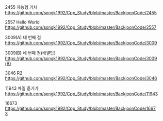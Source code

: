 









2455 지능형 기차 https://github.com/songk1992/Cpp_Study/blob/master/BackjoonCode/2455




2557 Hello World https://github.com/songk1992/Cpp_Study/blob/master/BackjoonCode/2557





3009(A) 네 번째 점 https://github.com/songk1992/Cpp_Study/blob/master/BackjoonCode/3009

3009(B) 네 번째 점(배열답) https://github.com/songk1992/Cpp_Study/blob/master/BackjoonCode/3009(B)





3046 R2 https://github.com/songk1992/Cpp_Study/blob/master/BackjoonCode/3046







11943 파일 옮기기 https://github.com/songk1992/Cpp_Study/blob/master/BackjoonCode/11943



16673 https://github.com/songk1992/Cpp_Study/blob/master/BackjoonCode/16673
